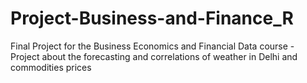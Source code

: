 # Project-Business-and-Finance_R
Final Project for the Business Economics and Financial Data course - Project about the forecasting and correlations of weather in Delhi and commodities prices

